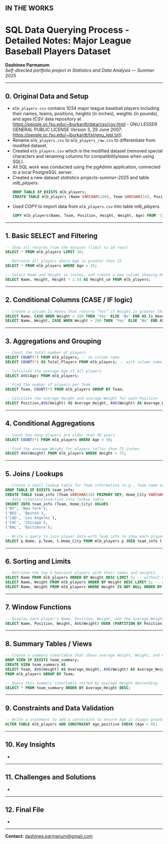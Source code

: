 ## IN THE WORKS

# SQL Data Querying Process - Detailed Notes: Major League Baseball Players Dataset

**Dashinee Parmanum**  
*Self-directed portfolio project in Statistics and Data Analysis — Summer 2025*

---
## 0. Original Data and Setup
- `mlb_players.csv` contains 1034 major league baseball players including their names, teams, positions, heights (in inches), weights (in pounds), and ages (CSV data repository at https://people.sc.fsu.edu/~jburkardt/data/csv/csv.html - GNU LESSER GENERAL PUBLIC LICENSE Version 3, 29 June 2007: https://people.sc.fsu.edu/~jburkardt/txt/gnu_lgpl.txt).
- Rename `mlb_players.csv` to `mlb_players_raw.csv` to differentiate from modifed dataset.
- Created `mlb_players.csv` which is the modified dataset (removed special characters and renaming columns for compatibility/ease when using SQL).
- All SQL work was conducted using the pgAdmin application, connected to a local PostgreSQL server.
- Created a new dataset *statistics-projects-summer-2025* and table *mlb_players*.
  ```sql
  DROP TABLE IF EXISTS mlb_players;
  CREATE TABLE mlb_players (Name VARCHAR(100), Team VARCHAR(10), Position VARCHAR(20), Height INT, Weight INT, Age FLOAT);
  ```
- Used *COPY* to import data from `mlb_players.csv` into table *mlb_players*.
  ```sql
  COPY mlb_players(Name, Team, Position, Height, Weight, Age) FROM 'C:\temp\mlb_players.csv' DELIMITER ',' CSV HEADER;
  ```
  
---
## 1. Basic SELECT and Filtering
```sql
-- Show all records from the dataset (limit to 10 rows)
SELECT * FROM mlb_players LIMIT 10;

-- Retrieve all players where Age is greater than 25
SELECT * FROM mlb_players WHERE Age > 25;

-- Select Name and Height in inches, and create a new column showing Height in centimeters (1 inch = 2.54 cm)
SELECT Name, Height, Height * 2.54 AS Height_cm FROM mlb_players;
```

---
## 2. Conditional Columns (CASE / IF logic)
```sql
-- Create a column Is_Heavy that returns “Yes” if Weight is greater than 200 pounds, otherwise “No"
SELECT Name, CASE WHEN Weight > 200 THEN 'Yes' ELSE 'No' END AS Is_Heavy FROM mlb_players; -- doesn't show weight
SELECT Name, Weight, CASE WHEN Weight > 200 THEN 'Yes' ELSE 'No' END AS Is_Heavy FROM mlb_players; -- shows weight
```

---
## 3. Aggregations and Grouping
```sql
-- Count the total number of players
SELECT COUNT(*) FROM mlb_players; -- no column name
SELECT COUNT(*) AS Total_Players FROM mlb_players; -- with column name

-- Calculate the average Age of all players
SELECT AVG(Age) FROM mlb_players;

-- Find the number of players per Team
SELECT Team, COUNT(*) FROM mlb_players GROUP BY Team;

-- Calculate the average Height and average Weight for each Position
SELECT Position,AVG(Height) AS Average_Height, AVG(Weight) AS Average_Weight FROM mlb_players GROUP BY Position;
```

---
## 4. Conditional Aggregations
```sql
-- Count how many players are older than 30 years
SELECT COUNT(*) FROM mlb_players WHERE Age > 30;

-- Find the average Weight for players taller than 72 inches
SELECT AVG(Weight) FROM mlb_players WHERE Height > 72;
```

---
## 5. Joins / Lookups
```sql
-- Create a small lookup table for Team information (e.g., Team name and Home City)
DROP TABLE IF EXISTS team_info;
CREATE TABLE team_info (Team VARCHAR(10) PRIMARY KEY, Home_City VARCHAR(50));
-- data creation/insertion into lookup table
INSERT INTO team_info (Team, Home_City) VALUES
('NY', 'New York'),
('BOS', 'Boston'),
('LAD', 'Los Angeles'),
('CHC', 'Chicago'),
('BAL', 'Baltimore');

-- Write a query to join player data with team info to show each player’s Name, Team, and Home City
SELECT p.Name, p.Team, t.Home_City FROM mlb_players p JOIN team_info t ON p.Team = t.Team;
```
---
## 6. Sorting and Limits
```sql
-- Retrieve the top 5 heaviest players with their names and weights.
SELECT Name FROM mlb_players ORDER BY Weight DESC LIMIT 5; -- without weight displayed
SELECT Name, Weight FROM mlb_players ORDER BY Weight DESC LIMIT 5; -- with weight displayed
SELECT Name, Weight FROM mlb_players WHERE Weight IS NOT NULL ORDER BY Weight DESC LIMIT 5; -- no blank cell
```

---
## 7. Window Functions
```sql
-- Display each player’s Name, Position, Weight, and the average Weight for their Position in the same result
SELECT Name, Position, Weight, AVG(Weight) OVER (PARTITION BY Position) AS Average_Weight_Position FROM mlb_players;
```
---
## 8. Summary Tables / Views
```sql
-- Create a summary view/table that shows average Height, Weight, and Age grouped by Team
DROP VIEW IF EXISTS team_summary;
CREATE VIEW team_summary AS
SELECT Team, AVG(Height) AS Average_Height, AVG(Weight) AS Average_Weight, AVG(Age) AS Average_Age
FROM mlb_players GROUP BY Team;

-- Query this summary view/table sorted by average Height descending
SELECT * FROM team_summary ORDER BY Average_Height DESC; 
```
---
## 9. Constraints and Data Validation
```sql
-- Write a statement to add a constraint to ensure Age is always greater than zero
ALTER TABLE mlb_players ADD CONSTRAINT age_positive CHECK (Age > 0);
```
---
## 10. Key Insights
-

---
## 11. Challenges and Solutions
-

---
## 12. Final File
-
---
**Contact:** dashinee.parmanum@gmail.com
